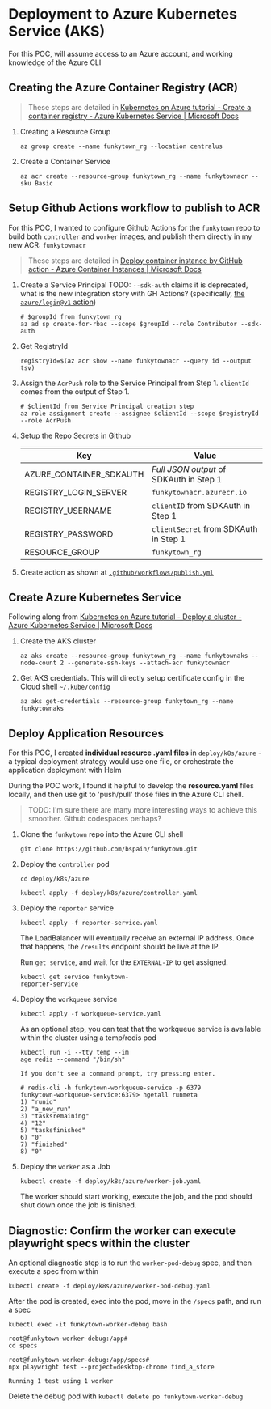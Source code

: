 # Deployment to Azure Kubernetes Service (AKS)

For this POC, will assume access to an Azure account, and working knowledge of the Azure CLI

## Creating the Azure Container Registry (ACR)

> These steps are detailed in [Kubernetes on Azure tutorial - Create a container registry - Azure Kubernetes Service | Microsoft Docs](https://docs.microsoft.com/en-us/azure/aks/tutorial-kubernetes-prepare-acr?tabs=azure-cli)

1. Creating a Resource Group
    ```
    az group create --name funkytown_rg --location centralus
    ```

2. Create a Container Service
    ```
    az acr create --resource-group funkytown_rg --name funkytownacr --sku Basic
    ```

## Setup Github Actions workflow to publish to ACR
For this POC, I wanted to configure Github Actions for the `funkytown` repo to build both `controller` and `worker` images, and publish them directly in my new ACR: `funkytownacr`

> These steps are detailed in [Deploy container instance by GitHub action - Azure Container Instances | Microsoft Docs](https://docs.microsoft.com/en-us/azure/container-instances/container-instances-github-action#configure-github-workflow)

1. Create a Service Principal
    TODO: `--sdk-auth` claims it is deprecated, what is the new integration story with GH Actions? (specifically, [the `azure/login@v1` action](https://docs.microsoft.com/en-us/azure/container-instances/container-instances-github-action#create-workflow-file))

    ```
    # $groupId from funkytown_rg
    az ad sp create-for-rbac --scope $groupId --role Contributor --sdk-auth
    ```

2. Get RegistryId 
    ```
    registryId=$(az acr show --name funkytownacr --query id --output tsv)
    ```

3. Assign the `AcrPush` role to the Service Principal from Step 1.  `clientId` comes from the output of Step 1.
    ```
    # $clientId from Service Principal creation step
    az role assignment create --assignee $clientId --scope $registryId --role AcrPush
    ```

4. Setup the Repo Secrets in Github

    Key | Value
    -- | --
    AZURE_CONTAINER_SDKAUTH	| _Full JSON output_ of SDKAuth in Step 1 
    REGISTRY_LOGIN_SERVER | `funkytownacr.azurecr.io`
    REGISTRY_USERNAME | `clientID` from SDKAuth in Step 1
    REGISTRY_PASSWORD | `clientSecret` from SDKAuth in Step 1
    RESOURCE_GROUP | `funkytown_rg`

5. Create action as shown at [`.github/workflows/publish.yml`](../../../.github/workflows/publish.yml)

## Create Azure Kubernetes Service
Following along from [Kubernetes on Azure tutorial - Deploy a cluster - Azure Kubernetes Service | Microsoft Docs](https://docs.microsoft.com/en-us/azure/aks/tutorial-kubernetes-deploy-cluster?tabs=azure-cli)


1. Create the AKS cluster
    ```
    az aks create --resource-group funkytown_rg --name funkytownaks --node-count 2 --generate-ssh-keys --attach-acr funkytownacr
    ```

2. Get AKS credentials.  This will directly setup certificate config in the Cloud shell `~/.kube/config`
    ```
    az aks get-credentials --resource-group funkytown_rg --name funkytownaks
    ```

## Deploy Application Resources
For this POC, I created **individual resource .yaml files** in `deploy/k8s/azure` - a typical deployment strategy would use one file, or orchestrate the application deployment with Helm

During the POC work, I found it helpful to develop the **resource.yaml** files locally, and then use git to 'push/pull' those files in the Azure CLI shell.

> TODO: I'm sure there are many more interesting ways to achieve this smoother.  Github codespaces perhaps?

1. Clone the `funkytown` repo into the Azure CLI shell
    ```
    git clone https://github.com/bspain/funkytown.git
    ```

2. Deploy the `controller` pod
    ```
    cd deploy/k8s/azure

    kubectl apply -f deploy/k8s/azure/controller.yaml
    ```

3. Deploy the `reporter` service
    ```
    kubectl apply -f reporter-service.yaml
    ```

    The LoadBalancer will eventually receive an external IP address.  Once that happens, the `/results` endpoint should be live at the IP.

    Run `get service`, and wait for the `EXTERNAL-IP` to get assigned.
    ```
    kubectl get service funkytown-
    reporter-service
    ```

4. Deploy the `workqueue` service

    ```
    kubectl apply -f workqueue-service.yaml
	```

    As an optional step, you can test that the workqueue service is available within the cluster using a temp/redis pod

    ```
	kubectl run -i --tty temp --im
	age redis --command "/bin/sh"
	
    If you don't see a command prompt, try pressing enter.
	
	# redis-cli -h funkytown-workqueue-service -p 6379
	funkytown-workqueue-service:6379> hgetall runmeta
	1) "runid"
	2) "a_new_run"
	3) "tasksremaining"
	4) "12"
	5) "tasksfinished"
	6) "0"
	7) "finished"
	8) "0"
    ```

5. Deploy the `worker` as a Job

    ```
    kubectl create -f deploy/k8s/azure/worker-job.yaml
    ```

    The worker should start working, execute the job, and the pod should shut down once the job is finished.

## Diagnostic: Confirm the worker can execute playwright specs within the cluster

An optional diagnostic step is to run the `worker-pod-debug` spec, and then execute a spec from within

```
kubectl create -f deploy/k8s/azure/worker-pod-debug.yaml
```

After the pod is created, exec into the pod, move in the `/specs` path, and run a spec
```
kubectl exec -it funkytown-worker-debug bash

root@funkytown-worker-debug:/app# 
cd specs

root@funkytown-worker-debug:/app/specs#
npx playwright test --project=desktop-chrome find_a_store

Running 1 test using 1 worker
```

Delete the debug pod with `kubectl delete po funkytown-worker-debug`